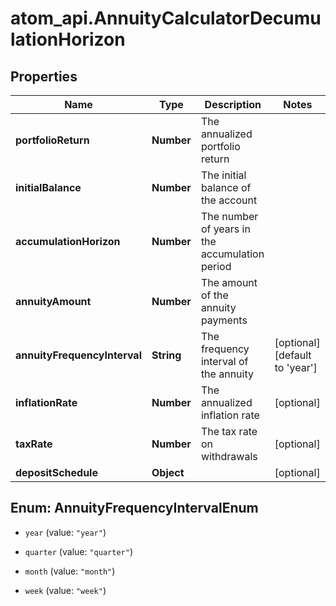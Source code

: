 # atom_api.AnnuityCalculatorDecumulationHorizon

## Properties
Name | Type | Description | Notes
------------ | ------------- | ------------- | -------------
**portfolioReturn** | **Number** | The annualized portfolio return | 
**initialBalance** | **Number** | The initial balance of the account | 
**accumulationHorizon** | **Number** | The number of years in the accumulation period | 
**annuityAmount** | **Number** | The amount of the annuity payments | 
**annuityFrequencyInterval** | **String** | The frequency interval of the annuity | [optional] [default to &#39;year&#39;]
**inflationRate** | **Number** | The annualized inflation rate | [optional] 
**taxRate** | **Number** | The tax rate on withdrawals | [optional] 
**depositSchedule** | **Object** |  | [optional] 


<a name="AnnuityFrequencyIntervalEnum"></a>
## Enum: AnnuityFrequencyIntervalEnum


* `year` (value: `"year"`)

* `quarter` (value: `"quarter"`)

* `month` (value: `"month"`)

* `week` (value: `"week"`)




